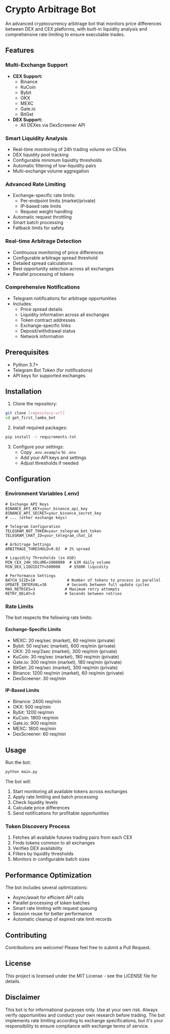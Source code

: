 # Crypto Arbitrage Bot

An advanced cryptocurrency arbitrage bot that monitors price differences between DEX and CEX platforms, with built-in liquidity analysis and comprehensive rate limiting to ensure executable trades.

## Features

### Multi-Exchange Support
- **CEX Support:**
  - Binance
  - KuCoin
  - Bybit
  - OKX
  - MEXC
  - Gate.io
  - BitGet
- **DEX Support:**
  - All DEXes via DexScreener API
  
### Smart Liquidity Analysis
- Real-time monitoring of 24h trading volume on CEXes
- DEX liquidity pool tracking
- Configurable minimum liquidity thresholds
- Automatic filtering of low-liquidity pairs
- Multi-exchange volume aggregation

### Advanced Rate Limiting
- Exchange-specific rate limits:
  - Per-endpoint limits (market/private)
  - IP-based rate limits
  - Request weight handling
- Automatic request throttling
- Smart batch processing
- Fallback limits for safety

### Real-time Arbitrage Detection
- Continuous monitoring of price differences
- Configurable arbitrage spread threshold
- Detailed spread calculations
- Best opportunity selection across all exchanges
- Parallel processing of tokens

### Comprehensive Notifications
- Telegram notifications for arbitrage opportunities
- Includes:
  - Price spread details
  - Liquidity information across all exchanges
  - Token contract addresses
  - Exchange-specific links
  - Deposit/withdrawal status
  - Network information

## Prerequisites

- Python 3.7+
- Telegram Bot Token (for notifications)
- API keys for supported exchanges

## Installation

1. Clone the repository:
```bash
git clone [repository-url]
cd get_first_lambo_bot
```

2. Install required packages:
```bash
pip install -r requirements.txt
```

3. Configure your settings:
   - Copy `.env.example` to `.env`
   - Add your API keys and settings
   - Adjust thresholds if needed

## Configuration

### Environment Variables (.env)
```env
# Exchange API Keys
BINANCE_API_KEY=your_binance_api_key
BINANCE_API_SECRET=your_binance_secret_key
# ... (other exchange keys)

# Telegram Configuration
TELEGRAM_BOT_TOKEN=your_telegram_bot_token
TELEGRAM_CHAT_ID=your_telegram_chat_id

# Arbitrage Settings
ARBITRAGE_THRESHOLD=0.02  # 2% spread

# Liquidity Thresholds (in USD)
MIN_CEX_24H_VOLUME=1000000  # $1M daily volume
MIN_DEX_LIQUIDITY=500000    # $500K liquidity

# Performance Settings
BATCH_SIZE=10              # Number of tokens to process in parallel
UPDATE_INTERVAL=30         # Seconds between full update cycles
MAX_RETRIES=3             # Maximum retry attempts
RETRY_DELAY=5             # Seconds between retries
```

### Rate Limits
The bot respects the following rate limits:

#### Exchange-Specific Limits
- MEXC: 20 req/sec (market), 60 req/min (private)
- Bybit: 50 req/sec (market), 600 req/min (private)
- OKX: 20 req/2sec (market), 300 req/min (private)
- KuCoin: 30 req/sec (market), 180 req/min (private)
- Gate.io: 300 req/min (market), 180 req/min (private)
- BitGet: 20 req/sec (market), 300 req/min (private)
- Binance: 1200 req/min (market), 60 req/min (private)
- DexScreener: 30 req/min

#### IP-Based Limits
- Binance: 2400 req/min
- OKX: 500 req/min
- Bybit: 1200 req/min
- KuCoin: 1800 req/min
- Gate.io: 900 req/min
- MEXC: 1800 req/min
- DexScreener: 60 req/min

## Usage

Run the bot:
```bash
python main.py
```

The bot will:
1. Start monitoring all available tokens across exchanges
2. Apply rate limiting and batch processing
3. Check liquidity levels
4. Calculate price differences
5. Send notifications for profitable opportunities

### Token Discovery Process
1. Fetches all available futures trading pairs from each CEX
2. Finds tokens common to all exchanges
3. Verifies DEX availability
4. Filters by liquidity thresholds
5. Monitors in configurable batch sizes

## Performance Optimization

The bot includes several optimizations:
- Async/await for efficient API calls
- Parallel processing of token batches
- Smart rate limiting with request queuing
- Session reuse for better performance
- Automatic cleanup of expired rate limit records

## Contributing

Contributions are welcome! Please feel free to submit a Pull Request.

## License

This project is licensed under the MIT License - see the LICENSE file for details.

## Disclaimer

This bot is for informational purposes only. Use at your own risk. Always verify opportunities and conduct your own research before trading. The bot implements rate limiting according to exchange specifications, but it's your responsibility to ensure compliance with exchange terms of service. 